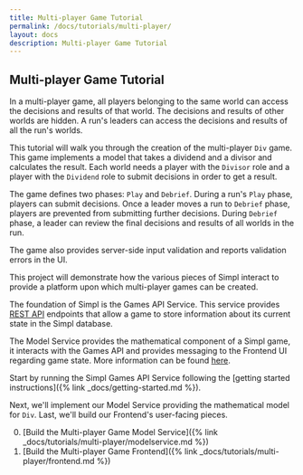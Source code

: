 ```yaml
---
title: Multi-player Game Tutorial
permalink: /docs/tutorials/multi-player/
layout: docs
description: Multi-player Game Tutorial
---
```


## Multi-player Game Tutorial

In a multi-player game, all players belonging to the same world can access the decisions and results of that world. 
The decisions and results of other worlds are hidden.
A run's leaders can access the decisions and results of all the run's worlds.

This tutorial will walk you through the creation of the multi-player `Div` game.
This game implements a model that takes a dividend and a divisor and calculates the result. 
Each world needs a player with the `Divisor` role and a player with the `Dividend` role to submit decisions in order to get a result.

The game defines two phases: `Play` and `Debrief`. During a run's `Play` phase, players can submit decisions. 
Once a leader moves a run to `Debrief` phase, players are prevented from submitting further decisions. 
During `Debrief` phase, a leader can review the final decisions and results of all worlds in the run.

The game also provides server-side input validation and reports validation errors in the UI. 

This project will demonstrate how the various pieces of Simpl interact to provide a platform upon which multi-player games can be created.

The foundation of Simpl is the Games API Service.  This service provides [REST API](http://www.django-rest-framework.org/) endpoints that allow a game
to store information about its current state in the Simpl database. 

The Model Service provides the mathematical component of a Simpl game, it interacts with the Games API and
provides messaging to the Frontend UI regarding game state.  More information can be found [here](../../overview.md).

Start by running the Simpl Games API Service following the [getting started instructions]({% link _docs/getting-started.md %}).

Next, we'll implement our Model Service providing the mathematical model for `Div`.
Last, we'll build our Frontend's user-facing pieces.

0. [Build the Multi-player Game Model Service]({% link _docs/tutorials/multi-player/modelservice.md %})
0. [Build the Multi-player Game Frontend]({% link _docs/tutorials/multi-player/frontend.md %})
